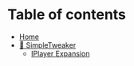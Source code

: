 # Table of contents

* [Home](README.md)
* [🔧 SimpleTweaker](simpletweaker/README.md)
  * [IPlayer Expansion](simpletweaker/iplayer-expansion.md)
